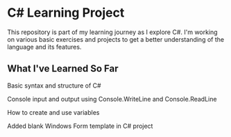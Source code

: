 # C# Learning Project
This repository is part of my learning journey as I explore C#. I'm working on various basic exercises and projects to get a better understanding of the language and its features.

## What I've Learned So Far
Basic syntax and structure of C#

Console input and output using Console.WriteLine and Console.ReadLine

How to create and use variables

Added blank Windows Form template in C# project
